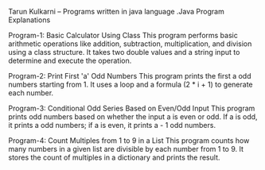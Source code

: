  Tarun Kulkarni – 
 Programs written in java language
 .Java Program Explanations
 
Program-1: Basic Calculator Using Class
This program performs basic arithmetic operations like addition, subtraction, multiplication, and division using a class structure.
It takes two double values and a string input to determine and execute the operation.

Program-2: Print First 'a' Odd Numbers
This program prints the first a odd numbers starting from 1.
It uses a loop and a formula (2 * i + 1) to generate each number.

Program-3: Conditional Odd Series Based on Even/Odd Input
This program prints odd numbers based on whether the input a is even or odd.
If a is odd, it prints a odd numbers; if a is even, it prints a - 1 odd numbers.

Program-4: Count Multiples from 1 to 9 in a List
This program counts how many numbers in a given list are divisible by each number from 1 to 9.
It stores the count of multiples in a dictionary and prints the result.

